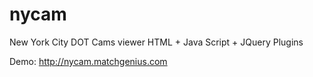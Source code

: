 nycam
=====

New York City DOT Cams viewer
HTML + Java Script + JQuery Plugins

Demo:
http://nycam.matchgenius.com